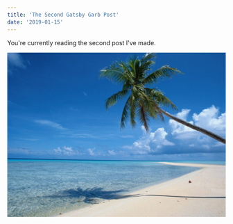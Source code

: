 ```yaml
---
title: 'The Second Gatsby Garb Post'
date: '2019-01-15'
---
```


You're currently reading the second post I've made.

![Tranquil Beach](tranquil-beach.jpg)
